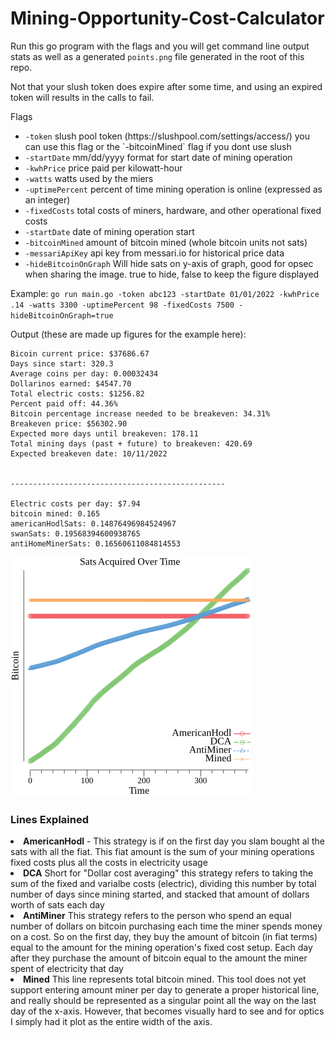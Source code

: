 <h1>Mining-Opportunity-Cost-Calculator</h1>

Run this go program with the flags and you will get command line output stats as well as a generated `points.png` file generated in the root of this repo.

Not that your slush token does expire after some time, and using an expired token will results in the calls to fail.

Flags

<ul>
<li><code>-token</code> slush pool token (https://slushpool.com/settings/access/) you can use this flag or the `-bitcoinMined` flag if you dont use slush</li>
<li><code>-startDate</code> mm/dd/yyyy format for start date of mining operation</li>
<li><code>-kwhPrice</code> price paid per kilowatt-hour</li>
<li><code>-watts</code> watts used by the miers</li>
<li><code>-uptimePercent</code> percent of time mining operation is online (expressed as an integer)</li>
<li><code>-fixedCosts</code> total costs of miners, hardware, and other operational fixed costs</li>
<li><code>-startDate</code> date of mining operation start</li>
<li><code>-bitcoinMined</code> amount of bitcoin mined (whole bitcoin units not sats)</li>
<li><code>-messariApiKey</code> api key from messari.io for historical price data</li>
<li><code>-hideBitcoinOnGraph</code> Will hide sats on y-axis of graph, good for opsec when sharing the image. true to hide, false to keep the figure displayed</li>
</ul>

Example: `go run main.go -token abc123 -startDate 01/01/2022 -kwhPrice .14 -watts 3300 -uptimePercent 98 -fixedCosts 7500 -hideBitcoinOnGraph=true`

Output (these are made up figures for the example here):
```
Bicoin current price: $37686.67
Days since start: 320.3
Average coins per day: 0.00032434
Dollarinos earned: $4547.70
Total electric costs: $1256.82
Percent paid off: 44.36%
Bitcoin percentage increase needed to be breakeven: 34.31%
Breakeven price: $56302.90
Expected more days until breakeven: 178.11
Total mining days (past + future) to breakeven: 420.69
Expected breakeven date: 10/11/2022


------------------------------------------------

Electric costs per day: $7.94
bitcoin mined: 0.165
americanHodlSats: 0.14876496984524967
swanSats: 0.19568394600938765
antiHomeMinerSats: 0.16560611084814553
```

![Example output plot](example-points.png)

<h3>Lines Explained</h3>
<li><b>AmericanHodl</b> - This strategy is if on the first day you slam bought al the sats with all the fiat. This fiat amount is the sum of your mining operations fixed costs plus all the costs in electricity usage</li>
<li><b>DCA</b> Short for "Dollar cost averaging" this strategy refers to taking the sum of the fixed and varialbe costs (electric), dividing this number by total number of days since mining started, and stacked that amount of dollars worth of sats each day</li>
<li><b>AntiMiner</b> This strategy refers to the person who spend an equal number of dollars on bitcoin purchasing each time the miner spends money on a cost. So on the first day, they buy the amount of bitcoin (in fiat terms) equal to the amount for the mining operation's fixed cost setup. Each day after they purchase the amount of bitcoin equal to the amount the miner spent of electricity that day</li>
<li><b>Mined</b> This line represents total bitcoin mined. This tool does not yet support entering amount miner per day to generate a proper historical line, and really should be represented as a singular point all the way on the last day of the x-axis. However, that becomes visually hard to see and for optics I simply had it plot as the entire width of the axis.</li>